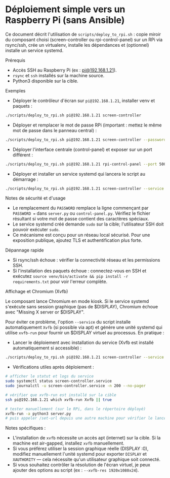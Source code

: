 # Déploiement simple vers un Raspberry Pi (sans Ansible)

Ce document décrit l'utilisation de `scripts/deploy_to_rpi.sh` : copie miroir du composant choisi (screen-controller ou rpi-control-panel) sur un RPi via rsync/ssh, crée un virtualenv, installe les dépendances et (optionnel) installe un service systemd.

Prérequis

- Accès SSH au Raspberry Pi (ex : pi@192.168.1.21).
- `rsync` et `ssh` installés sur la machine source.
- Python3 disponible sur la cible.

Exemples

- Déployer le contrôleur d'écran sur `pi@192.168.1.21`, installer venv et paquets :

```bash
./scripts/deploy_to_rpi.sh pi@192.168.1.21 screen-controller
```

- Déployer et remplacer le mot de passe RPi (important : mettez le même mot de passe dans le panneau central) :

```bash
./scripts/deploy_to_rpi.sh pi@192.168.1.21 screen-controller --password "votre_mot_de_passe"
```

- Déployer l'interface centrale (control-panel) et exposer sur un port différent :

```bash
./scripts/deploy_to_rpi.sh pi@192.168.1.21 rpi-control-panel --port 5000
```

- Déployer et installer un service systemd qui lancera le script au démarrage :

```bash
./scripts/deploy_to_rpi.sh pi@192.168.1.21 screen-controller --service
```

Notes de sécurité et d'usage

- Le remplacement du `PASSWORD` remplace la ligne commençant par `PASSWORD =` dans `server.py` ou `control-panel.py`. Vérifiez le fichier résultant si votre mot de passe contient des caractères spéciaux.
- Le service systemd créé demande `sudo` sur la cible; l'utilisateur SSH doit pouvoir exécuter `sudo`.
- Ce mécanisme est conçu pour un réseau local sécurisé. Pour une exposition publique, ajoutez TLS et authentification plus forte.

Dépannage rapide

- Si rsync/ssh échoue : vérifier la connectivité réseau et les permissions SSH.
- Si l'installation des paquets échoue : connectez-vous en SSH et exécutez `source venv/bin/activate && pip install -r requirements.txt` pour voir l'erreur complète.

Affichage et Chromium (Xvfb)

Le composant lance Chromium en mode kiosk. Si le service systemd s'exécute sans session graphique (pas de $DISPLAY), Chromium échoue avec "Missing X server or $DISPLAY".

Pour éviter ce problème, l'option `--service` du script installe automatiquement `Xvfb` (si possible via apt) et génère une unité systemd qui utilise `xvfb-run` pour fournir un $DISPLAY virtuel au processus. En pratique :

- Lancer le déploiement avec installation du service (Xvfb est installé automatiquement si accessible) :

```bash
./scripts/deploy_to_rpi.sh pi@192.168.1.21 screen-controller --service
```

- Vérifications utiles après déploiement :

```bash
# afficher le statut et logs du service
sudo systemctl status screen-controller.service
sudo journalctl -u screen-controller.service -n 200 --no-pager

# vérifier que xvfb-run est installé sur la cible
ssh pi@192.168.1.21 which xvfb-run Xvfb || true

# tester manuellement (sur le RPi, dans le répertoire déployé)
xvfb-run -a python3 server.py
# puis appeler /set-url depuis une autre machine pour vérifier le lancement de Chromium
```

Notes spécifiques :

- L'installation de `xvfb` nécessite un accès apt (internet) sur la cible. Si la machine est air-gapped, installez `xvfb` manuellement.
- Si vous préférez utiliser la session graphique réelle (DISPLAY :0), modifiez manuellement l'unité systemd pour exporter `DISPLAY` et `XAUTHORITY` — cela nécessite qu'un utilisateur graphique soit connecté.
- Si vous souhaitez contrôler la résolution de l'écran virtuel, je peux ajouter des options au script (ex : `--xvfb-res 1920x1080x24`).
